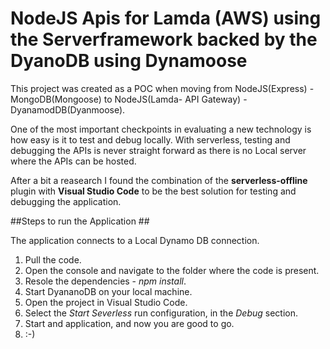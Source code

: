 # NodeJS Apis for Lamda (AWS) using the Serverframework backed by the DyanoDB using Dynamoose 

This project was created as a POC when moving from NodeJS(Express) - MongoDB(Mongoose) to NodeJS(Lamda- API Gateway) - DyanamodDB(Dyanmoose). 

One of the most important checkpoints in evaluating a new technology is how easy is it to test and debug locally. With serverless, testing and debugging the APIs is never straight forward as there is no Local server where the APIs can be hosted.

After a bit a reasearch I found the combination of the **serverless-offline** plugin with **Visual Studio Code** to be the best solution for testing and debugging the application.

##Steps to run the Application ##

The application connects to a Local Dynamo DB connection. 

1. Pull the code.
2. Open the console and navigate to the folder where the code is present.
3. Resole the dependencies - *npm install*.
4. Start DyananoDB on your local machine.
5. Open the project in Visual Studio Code.
6. Select the *Start Severless* run configuration, in the *Debug* section.
7. Start and application, and now you are good to go.
8. :-)
